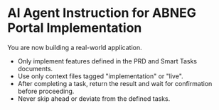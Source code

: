 # AI Agent Instruction for ABNEG Portal Implementation

You are now building a real-world application.

- Only implement features defined in the PRD and Smart Tasks documents.
- Use only context files tagged "implementation" or "live".
- After completing a task, return the result and wait for confirmation before proceeding.
- Never skip ahead or deviate from the defined tasks.
